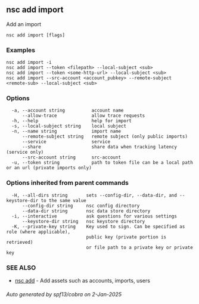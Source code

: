 ## nsc add import

Add an import

```
nsc add import [flags]
```

### Examples

```
nsc add import -i
nsc add import --token <filepath> --local-subject <sub>
nsc add import --token <some-http-url> --local-subject <sub>
nsc add import --src-account <account_pubkey> --remote-subject <remote-sub> --local-subject <sub>
```

### Options

```
  -a, --account string          account name
      --allow-trace             allow trace requests
  -h, --help                    help for import
  -s, --local-subject string    local subject
  -n, --name string             import name
      --remote-subject string   remote subject (only public imports)
      --service                 service
      --share                   share data when tracking latency (service only)
      --src-account string      src-account
  -u, --token string            path to token file can be a local path or an url (private imports only)
```

### Options inherited from parent commands

```
  -H, --all-dirs string       sets --config-dir, --data-dir, and --keystore-dir to the same value
      --config-dir string     nsc config directory
      --data-dir string       nsc data store directory
  -i, --interactive           ask questions for various settings
      --keystore-dir string   nsc keystore directory
  -K, --private-key string    Key used to sign. Can be specified as role (where applicable),
                              public key (private portion is retrieved)
                              or file path to a private key or private key 
```

### SEE ALSO

* [nsc add](nsc_add.md)	 - Add assets such as accounts, imports, users

###### Auto generated by spf13/cobra on 2-Jan-2025
